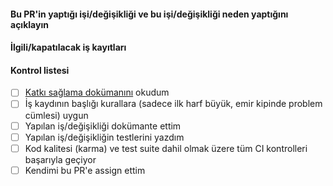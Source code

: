 #### Bu PR'in yaptığı işi/değişikliği ve bu işi/değişikliği neden yaptığını açıklayın

[//]: # (Kısa ve net bir şekilde bu PR'e neden ihtiyaç var?)
[//]: # (Ne iş/değişiklik yapıyor?)

#### İlgili/kapatılacak iş kayıtları

[//]: # (PR merge edildiğinde hangi iş kayıtları kapatılacak ise `Closes`, `Fixes` gibi anahtar kelimeler ile birlikte ID numaralarını listele)
[//]: # (Kapatılmayan ancak referans verilecek iş kayıtları için `References` anahtar kelimesini kullan)

#### Kontrol listesi

- [ ] [Katkı sağlama dokümanını](../blob/master/.github/CONTRIBUTING.md) okudum
- [ ] İş kaydının başlığı kurallara (sadece ilk harf büyük, emir kipinde problem cümlesi) uygun
- [ ] Yapılan iş/değişikliği dokümante ettim
- [ ] Yapılan iş/değişikliğin testlerini yazdım
- [ ] Kod kalitesi (karma) ve test suite dahil olmak üzere tüm CI kontrolleri başarıyla geçiyor
- [ ] Kendimi bu PR'e assign ettim
